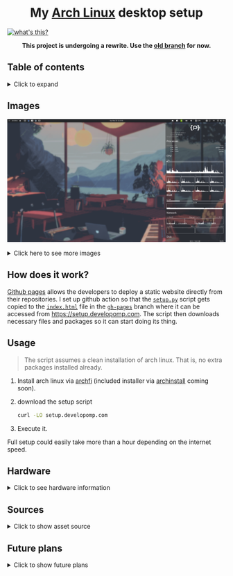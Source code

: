 <h1 align="center">
  My <a href="https://archlinux.org">Arch Linux</a> desktop setup
</h1>

[![what's this?](https://img.shields.io/badge/what's_this%3F-grey?style=for-the-badge)](https://developomp.com/portfolio/linux-setup-script)

<p align="center">
  <b>
    This project is undergoing a rewrite. Use the <a href="https://github.com/developomp/setup/tree/old">old branch</a> for now.
  </b>
</p>

## Table of contents

<details>
<summary>Click to expand</summary>

- [Table of contents](#table-of-contents)
- [Images](#images)
  - [Some windows](#some-windows)
  - [Minimalism at its finest](#minimalism-at-its-finest)
  - [Script Execution](#script-execution)
- [How does it work?](#how-does-it-work)
- [Usage](#usage)
- [Hardware](#hardware)
  - [Laptop](#laptop)
  - [RAM](#ram)
  - [Storage](#storage)
  - [Partitioning](#partitioning)
  - [Peripherals](#peripherals)
- [Sources](#sources)
  - [3rd Wallpaper](#3rd-wallpaper)
  - [2nd Wallpaper](#2nd-wallpaper)
  - [1st Wallpaper](#1st-wallpaper)
  - [System monitor](#system-monitor)
- [Future plans](#future-plans)
  - [Laptop](#laptop-1)
  - [Storage](#storage-1)
  - [Mouse](#mouse)
  - [Monitor](#monitor)

</details>

## Images

![result image 1](./.repo/result1.png)

<details>
<summary>Click here to see more images</summary>

### Some windows

![result image 2](./.repo/result2.png)

### Minimalism at its finest

![result image 3](./.repo/result3.png)

### Script Execution

![Execution](./.repo/execution.png)

</details>

## How does it work?

[Github pages](https://pages.github.com) allows the developers to deploy a static website directly from their repositories. I set up github action so that the [`setup.py`](./setup.py) script gets copied to the [`index.html`](https://github.com/developomp/setup/blob/gh-pages/index.html) file in the [`gh-pages`](https://github.com/developomp/setup/tree/gh-pages) branch where it can be accessed from https://setup.developomp.com. The script then downloads necessary files and packages so it can start doing its thing.

## Usage

> The script assumes a clean installation of arch linux. That is, no extra packages installed already.

1. Install arch linux via [archfi](https://github.com/MatMoul/archfi) (included installer via [archinstall](https://github.com/archlinux/archinstall) coming soon).

2. download the setup script

   ```bash
   curl -LO setup.developomp.com
   ```

3. Execute it.

Full setup could easily take more than a hour depending on the internet speed.

## Hardware

<details>
  <summary>Click to see hardware information</summary>

### Laptop

| name    | model                                                                                                          |
| ------- | -------------------------------------------------------------------------------------------------------------- |
| Machine | [LG 15U480-KP50ML](https://www.lge.co.kr/kr/business/product/common/redirectProductDetail.do?prdId=MD00040678) |
| CPU     | intel i5-8250U                                                                                                 |
| GPU     | Nvidia MX 150                                                                                                  |

### RAM

| model                             | size |
| --------------------------------- | ---- |
| SK Hynix HMA81GS6AFR8N-UH (stock) | 8GB  |
| Samsung M471A1K43CB1-CRC (added)  | 8GB  |

### Storage

| ID\* | model                                  | Size  |
| ---- | -------------------------------------- | ----- |
| 1    | SK Hynix HFS128G39TND-N210A (30002P10) | 128GB |
| 2    | Samsung SSD 860 PRO 512GB (RVM02B6Q)   | 512GB |

\*arbitrary index I gave. Has no meaning.

### Partitioning

- unallocated space at the end are for overprovisioning
- no swap partition

more information about efi partition can be found in [this](https://wiki.archlinux.org/title/GRUB) arch wiki page.

partitioning done with fdisk ([source](https://git.kernel.org/pub/scm/utils/util-linux/util-linux.git/tree/disk-utils/fdisk.c), [man](https://man7.org/linux/man-pages/man8/fdisk.8.html)).

| drive id\* | format | size                           | mount location   | purpose                           |
| ---------- | ------ | ------------------------------ | ---------------- | --------------------------------- |
| 1          | FAT32  | +300M                          | /boot/efi        | EFI partition                     |
| 1          | ext4   | -15G                           | /                | root                              |
| 2          | ext4   | default (all available sector) | /media/pomp/data | data storage (D drive equivalent) |

\*index from [storage](#Storage)

### Peripherals

|    peripheral | model                                                                                                                                                                                                        |
| ------------: | :----------------------------------------------------------------------------------------------------------------------------------------------------------------------------------------------------------- |
|         mouse | [Logitech G402 Hyperion fury](https://www.logitechg.com/en-eu/products/gaming-mice/g402-hyperion-fury-fps-gaming-mouse.html) I got from a [giveaway event](https://blog.naver.com/yjcomicsblog/221432692995) |
|     headphone | [NOX NX-2](https://www.e-nox.co.kr/theme/s007/index/product_view01.php?wr_id=16)                                                                                                                             |
| laptop cooler | [ABKO NCORE NC500](http://ncore.co.kr/shop/product_item.php?ItId=2586312930)                                                                                                                                 |
|      Keyboard | [COX CK01 PBT SL](https://www.abko.co.kr/brand/detail.php?it_id=1630976438)                                                                                                                                  |

</details>

## Sources

<details>
  <summary>Click to show asset source</summary>

- I randomly change between these wallpapers depending on my mood.
- Some wallpaper images are intentionally blurred to improve transparent overlay readability.

### 3rd Wallpaper

<img alt="3rd wallpaper" src="./.repo/wallpaper3.png" width="75%">

- made by [u/nullcriminal](https://www.reddit.com/r/unixporn/comments/b4dt3y)

### 2nd Wallpaper

<img alt="2nd wallpaper" src="./.repo/wallpaper2.png" width="75%">

- image from [wallpaperaccess](https://wallpaperaccess.com/full/2752569.png)
- the [image list](https://wallpaperaccess.com/simple-earth) I found it from
- Effects
  - lv1 compression (GIMP)
  - blur (GIMP gaussian blur 3.0)
  - [nordified](https://github.com/Schrodinger-Hat/ImageGoNord) (filtering option toggled)

### 1st Wallpaper

<img alt="1st wallpaper" src="./.repo/wallpaper1.png" width="75%">

- [a video](https://www.youtube.com/watch?v=QEWV6fiYaDU) from [Chillhop Music](https://www.youtube.com/channel/UCOxqgCwgOqC2lMqC5PYz_Dg)
- Artwork by [Jeff Östberg](https://jeffostberg.se)
- Animation by [Geneviève Delacroix](http://www.genevievelacroix.com)
- Effects
  - lv1 compression (GIMP)
  - blur (GIMP gaussian blur 3.5)
  - [nordified](https://github.com/Schrodinger-Hat/ImageGoNord) (filtering option toggled)

### System monitor

- [pomky](https://github.com/developomp/pomky) (commit: 8fce169)

[this file](./home/pomp/.local/bin/pomky) right here

</details>

## Future plans

<details>
  <summary>Click to show future plans</summary>

### Laptop

- Features:
  - Korean keyboard
  - Full size arrow keys and number pad
  - DP port
  - x86_64 architecture
  - NO NVIDIA

### Storage

- 1TB HDD for long-term backup

### Mouse

- Features:
  - 1000Hz+ polling rate
  - <=100g weight w/o cable
- Candidates:
  - [Logitech G pro wireless](https://www.logitechg.com/en-us/products/gaming-mice/pro-wireless-mouse)
  - [logitech G pro X](https://www.logitechg.com/en-us/products/gaming-mice/pro-x-superlight-wireless-mouse)
  - With:
    - [Logitech powerplay](https://www.logitechg.com/en-us/products/gaming-mouse-pads/powerplay-wireless-charging)

### Monitor

- Features:
  - HDMI v1.4 compatible
  - Refresh rate: 144Hz
  - resolution: 1920x1080 (FHD)
  - Panel (priority sorted): IPS
- Candidates:
  - [HP X24ih](http://prod.danawa.com/info/?pcode=12600965) ([review](https://www.rtings.com/monitor/reviews/hp/x24ih))
  - [AOC 24G2](http://prod.danawa.com/info/?pcode=10286187) ([review](https://www.rtings.com/monitor/reviews/aoc/24g2))

</details>

